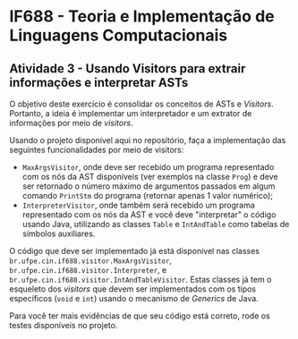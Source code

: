 # IF688 - Teoria e Implementação de Linguagens Computacionais

## Atividade 3 - Usando Visitors para extrair informações e interpretar ASTs

O objetivo deste exercício é consolidar os conceitos de ASTs e _Visitors_. Portanto, a ideia é implementar um interpretador e um extrator de informações por meio de _visitors_. 

Usando o projeto disponível aqui no repositório, faça a implementação das seguintes funcionalidades por meio de visitors:
- `MaxArgsVisitor`, onde deve ser recebido um programa representado com os nós da AST disponíveis (ver exemplos na classe `Prog`) e deve ser retornado o número máximo de argumentos passados em algum comando `PrintStm` do programa (retornar apenas 1 valor numérico);
- `InterpreterVisitor`, onde também será recebido um programa representado com os nós da AST e você deve "interpretar" o código usando Java, utilizando as classes `Table` e `IntAndTable` como tabelas de símbolos auxiliares.

O código que deve ser implementado já está disponível nas classes `br.ufpe.cin.if688.visitor.MaxArgsVisitor`, `br.ufpe.cin.if688.visitor.Interpreter`, e `br.ufpe.cin.if688.visitor.IntAndTableVisitor`. Estas classes já tem o esqueleto dos _visitors_ que devem ser implementados com os tipos específicos (`void` e `int`) usando o mecanismo de _Generics_ de Java.

Para você ter mais evidências de que seu código está correto, rode os testes disponíveis no projeto.


